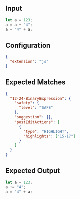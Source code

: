 
## Input
```javascript input
let a = 123;
a = a + "4";
a = "4" + a;
```

## Configuration
```json configuration
{
  "extension": "js"
}
```

## Expected Matches
```json expected matches
{
  "12-24-BinaryExpression": {
    "safety": {
      "level": "SAFE"
    },
    "suggestion": {},
    "postEditActions": [
      {
        "type": "HIGHLIGHT",
        "highlights": ["15-17"]
      }
    ]
  }
}
```

## Expected Output
```javascript expected output
let a = 123;
a += "4";
a = "4" + a;
```
